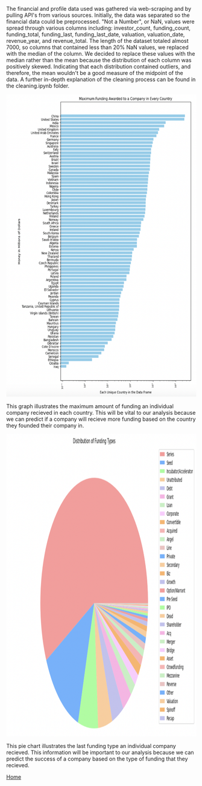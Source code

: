 The financial and profile data used was gathered via web-scraping and by pulling API's from various sources. Initially, the data was separated so the financial data could be preprocessed. "Not a Number", or NaN, values were spread through various columns including: investor_count, funding_count, funding_total, funding_last, funding_last_date, valuation, valuation_date, revenue_year, and revenue_total. The length of the dataset totaled almost 7000, so columns that contained less than 20% NaN values, we replaced with the median of the column. We decided to replace these values with the median rather than the mean because the distribution of each column was positively skewed. Indicating that each distribution contained outliers, and therefore, the mean wouldn't be a good measure of the midpoint of the data. A further in-depth explanation of the cleaning process can be found in the cleaning.ipynb folder. 

<div class="image-container">
    <div class="image-item">
        <img src = "visualizations/melbarh.png" style="width:600px;height:800px;">
        <p>This graph illustrates the maximum amount of funding an individual company recieved in each country. This will be vital to our analysis             because we can predict if a company will recieve more funding based on the country they founded their company in.</p>
    </div>
    <div class="image-item">
        <img src = "visualizations/melpiechart.png" style="width:800px;height:800px;">
        <p>This pie chart illustrates the last funding type an individual company recieved. This information will be important to our analysis because         we can predict the success of a company based on the type of funding that they recieved.</p>
    </div>
  </div>
<a href="https://wihi1131.github.io/Data-Mining-Project/">Home</a>
